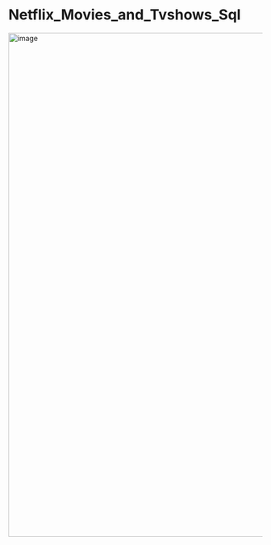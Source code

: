 # Netflix_Movies_and_Tvshows_Sql

<img width="2500" height="1000" alt="image" src="https://github.com/user-attachments/assets/bd39c483-7330-447c-a500-418ec4392b68" />
